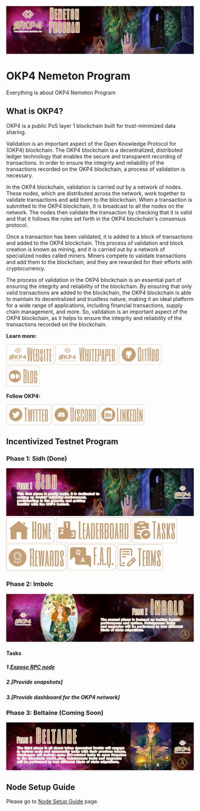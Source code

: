 <img src="/images/OKP4-GitHub-Content-Banner.jpg" width="auto" height="auto">

# OKP4 Nemeton Program
Everything is about OKP4 Nemeton Program

## What is OKP4?
OKP4 is a public PoS layer 1 blockchain built for trust-minimized data sharing.

Validation is an important aspect of the Open Knowledge Protocol for (OKP4) blockchain. The OKP4 blockchain is a decentralized, distributed ledger technology that enables the secure and transparent recording of transactions. In order to ensure the integrity and reliability of the transactions recorded on the OKP4 blockchain, a process of validation is necessary.

In the OKP4 blockchain, validation is carried out by a network of nodes. These nodes, which are distributed across the network, work together to validate transactions and add them to the blockchain. When a transaction is submitted to the OKP4 blockchain, it is broadcast to all the nodes on the network. The nodes then validate the transaction by checking that it is valid and that it follows the rules set forth in the OKP4 blockchain's consensus protocol.

Once a transaction has been validated, it is added to a block of transactions and added to the OKP4 blockchain. This process of validation and block creation is known as mining, and it is carried out by a network of specialized nodes called miners. Miners compete to validate transactions and add them to the blockchain, and they are rewarded for their efforts with cryptocurrency.

The process of validation in the OKP4 blockchain is an essential part of ensuring the integrity and reliability of the blockchain. By ensuring that only valid transactions are added to the blockchain, the OKP4 blockchain is able to maintain its decentralized and trustless nature, making it an ideal platform for a wide range of applications, including financial transactions, supply chain management, and more. So, validation is an important aspect of the OKP4 blockchain, as it helps to ensure the integrity and reliability of the transactions recorded on the blockchain.

**Learn more:**

[<img src='/images/OKP4-Buttons-Website.png' alt='Anatolian Team' width="auto" height="55">](https://okp4.network/)
[<img src='/images/OKP4-Buttons-Whitepaper.png' alt='Anatolian Team' width="auto" height="55">](https://docs.okp4.network/whitepaper/abstract)
[<img src='/images/OKP4-Buttons-GitHub.png' alt='Anatolian Team' width="auto" height="55">](https://github.com/okp4)
[<img src='/images/OKP4-Buttons-Blog.png' alt='Anatolian Team' width="auto" height="55">](https://blog.okp4.network/)


**Follow OKP4:**

[<img src='/images/OKP4-Buttons-Twitter.png' alt='Anatolian Team' width="auto" height="55">](https://twitter.com/OKP4_Protocol)
[<img src='/images/OKP4-Buttons-Discord.png' alt='Anatolian Team' width="auto" height="55">](https://discord.gg/okp4)
[<img src='/images/OKP4-Buttons-LinkedIn.png' alt='Anatolian Team' width="auto" height="55">](https://www.linkedin.com/company/okp4-open-knowledge-protocol-for/)


## Incentivized Testnet Program

### Phase 1: Sidh (Done)
<img src="/images/OKP4-GitHub-Phase1.jpg" width="auto" height="auto"><br />
[<img src='/images/OKP4-Buttons-Home.png' alt='Anatolian Team' width="auto" height="70">](https://nemeton.okp4.network/#home)
[<img src='/images/OKP4-Buttons-Leaderboard.png' alt='Anatolian Team' width="auto" height="70">](https://nemeton.okp4.network/leaderboard#leaderboard)
[<img src='/images/OKP4-Buttons-Tasks.png' alt='Anatolian Team' width="auto" height="70">](https://nemeton.okp4.network/tasks#tasks)
[<img src='/images/OKP4-Buttons-Rewards.png' alt='Anatolian Team' width="auto" height="70">](https://nemeton.okp4.network/rewards#rewards)
[<img src='/images/OKP4-Buttons-FAQ.png' alt='Anatolian Team' width="auto" height="70">](https://nemeton.okp4.network/faq#faq)
[<img src='/images/OKP4-Buttons-Terms.png' alt='Anatolian Team' width="auto" height="70">](https://nemeton.okp4.network/terms#terms-conditions)

### Phase 2: Imbolc
<img src="/images/OKP4-GitHub-Phase2.jpg" width="auto" height="auto">

#### Tasks
##### 1.[Expose RPC node](https://github.com/AnatolianTeam/OKP4-Nemeton-Program/blob/main/Phase%202:%20Imbolc%20Tasks/1.Expose%20RPC%20node.md)
##### 2.[Provide snapshots]
##### 3.[Provide dashboard for the OKP4 network]

### Phase 3: Beltaine (Coming Soon)
<img src="/images/OKP4-GitHub-Phase3.jpg" width="auto" height="auto">

## Node Setup Guide
Please go to [Node Setup Guide](https://github.com/AnatolianTeam/OKP4-Nemeton-Program/blob/main/OKP4%20Nemeton%20Node%20Setup%20Guide.md) page.
